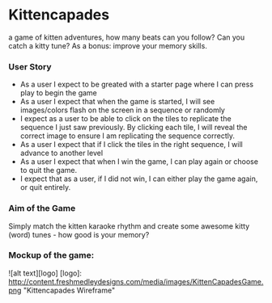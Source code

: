 # Kittencapades
a game of kitten adventures, how many beats can you follow? Can you catch a kitty tune? As a bonus: improve your memory skills.

### User Story
* As a user I expect to be greated with a starter page where I can press play to begin the game
* As a user I expect that when the game is started, I will see images/colors flash on the screen in a sequence or randomly
* I expect as a user to be able to click on the tiles to replicate the sequence I just saw previously. By clicking each tile, I will reveal the correct image to ensure I am replicating the sequence correctly.
* As a user I expect that if I click the tiles in the right sequence, I will advance to another level
* As a user I expect that when I win the game, I can play again or choose to quit the game.
* I expect that as a user, if I did not win, I can either play the game again, or quit entirely.


### Aim of the Game
Simply match the kitten karaoke rhythm and create some awesome kitty (word) tunes - how good is your memory?

### Mockup of the game:

![alt text][logo]
[logo]: http://content.freshmedleydesigns.com/media/images/KittenCapadesGame.png "Kittencapades Wireframe"

